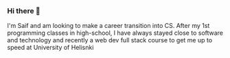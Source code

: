 ### Hi there 👋

I'm Saif and am looking to make a career transition into CS. After my 1st programming classes in high-school, I have always stayed close to software and technology and recently a web dev full stack course to get me up to speed at University of Helisnki 
